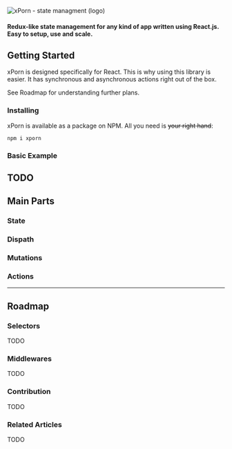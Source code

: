 ![xPorn - state managment (logo)](https://github.com/xmars-open-source/xporn/blob/master/logo_black.png)

#### Redux-like state management for any kind of app written using React.js. Easy to setup, use and scale.

## Getting Started
xPorn is designed specifically for React. This is why using this library is easier. It has synchronous and asynchronous actions right out of the box.

See Roadmap for understanding further plans.

### Installing
xPorn is available as a package on NPM. All you need is ~~your right hand~~:
```
npm i xporn
```

### Basic Example
TODO
---
## Main Parts

### State
### Dispath
### Mutations
### Actions
---
## Roadmap
### Selectors
TODO
### Middlewares
TODO

### Contribution
TODO

### Related Articles
TODO
